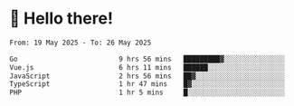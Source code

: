 # 👋 Hello there!

<!--START_SECTION:waka-->

```txt
From: 19 May 2025 - To: 26 May 2025

Go                         9 hrs 56 mins   █████████▓░░░░░░░░░░░░░░░   38.01 %
Vue.js                     6 hrs 11 mins   ██████░░░░░░░░░░░░░░░░░░░   23.69 %
JavaScript                 2 hrs 56 mins   ██▓░░░░░░░░░░░░░░░░░░░░░░   11.26 %
TypeScript                 1 hr 47 mins    █▓░░░░░░░░░░░░░░░░░░░░░░░   06.87 %
PHP                        1 hr 5 mins     █░░░░░░░░░░░░░░░░░░░░░░░░   04.20 %
```

<!--END_SECTION:waka-->
